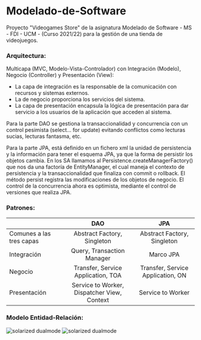 # Modelado-de-Software
Proyecto "Videogames Store" de la asignatura Modelado de Software - MS - FDI - UCM - (Curso 2021/22) para la gestión de una tienda de videojuegos.

### Arquitectura:
Multicapa (MVC, Modelo-Vista-Controlador) con Integración (Modelo), Negocio (Controller) y Presentación (View):
* La capa de integración es la responsable de la comunicación con recursos y sistemas externos.
* La de negocio proporciona los servicios del sistema.
* La capa de presentación encapsula la lógica de presentación para dar servicio a los usuarios de la aplicación que acceden al sistema.

Para la parte DAO se gestiona la transaccionalidad y concurrencia con un control pesimista (select... for update) evitando conflictos como lecturas sucias, lecturas fantasma, etc.

Para la parte JPA, está definido en un fichero xml la unidad de persistencia y la información para tener el esquema JPA, ya que la forma de persistir los objetos cambia. En los SA llamamos al Persistence.createManagerFactory() que nos da una factoría de EntityManager, el cual maneja el contexto de persistencia y la transaccionalidad que finaliza con commit o rollback. El método persist registra las modificaciones de los objetos de negocio. El control de la concurrencia ahora es optimista, mediante el control de versiones que realiza JPA.

### Patrones:
|  | DAO | JPA |
| :--- | :---: | :---: |
| Comunes a las tres capas | Abstract Factory, Singleton | Abstract Factory, Singleton |
| Integración | Query, Transaction Manager | Marco JPA |
| Negocio | Transfer, Service Application, TOA | Transfer, Service Application, ON |
| Presentación | Service to Worker, Dispatcher View, Context | Service to Worker |

### Modelo Entidad-Relación:
![solarized dualmode](https://github.com/ChristianEG98/Modelado-de-Software/blob/main/Videogames%20Store/image/Entidad-Relaci%C3%B3n%201.jpg)
![solarized dualmode](https://github.com/ChristianEG98/Modelado-de-Software/blob/main/Videogames%20Store/image/Entidad-Relaci%C3%B3n%202.jpg)
